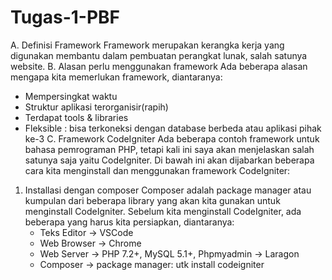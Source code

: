 # Tugas-1-PBF
A. Definisi Framework
   Framework merupakan kerangka kerja yang digunakan membantu dalam pembuatan perangkat lunak, salah satunya website.
B. Alasan perlu menggunakan framework
   Ada beberapa alasan mengapa kita memerlukan framework, diantaranya:
   - Mempersingkat waktu
   - Struktur aplikasi terorganisir(rapih)
   - Terdapat tools & libraries
   - Fleksible : bisa terkoneksi dengan database berbeda atau aplikasi pihak ke-3
C. Framework CodeIgniter
   Ada beberapa contoh framework untuk bahasa pemrograman PHP, tetapi kali ini saya akan menjelaskan salah satunya saja yaitu CodeIgniter.
   Di bawah ini akan dijabarkan beberapa cara kita menginstall dan menggunakan framework CodeIgniter:
   1. Installasi dengan composer
      Composer adalah package manager atau kumpulan dari beberapa library yang akan kita gunakan untuk menginstall CodeIgniter.
      Sebelum kita menginstall CodeIgniter, ada beberapa yang harus kita persiapkan, diantaranya:
      - Teks Editor -> VSCode
      -  Web Browser -> Chrome
      -  Web Server -> PHP 7.2+, MySQL 5.1+, Phpmyadmin -> Laragon
      -  Composer -> package manager: utk install codeigniter

